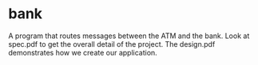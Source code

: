 # bank

A program that routes messages between the ATM and the bank. Look at spec.pdf to get the overall detail of the project. The design.pdf demonstrates how we create our application.
